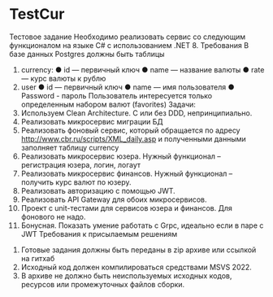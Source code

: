 # TestCur

Тестовое задание
Необходимо реализовать сервис со следующим функционалом на языке C# с использованием .NET 8.
Требования
В базе данных Postgres должны быть таблицы
1) currency:
● id — первичный ключ
● name — название валюты
● rate — курс валюты к рублю
2) user
● id — первичный ключ
● name — имя пользователя
● Password - пароль
Пользователь интересуется только определенным набором валют (favorites)
Задачи:
0) Используем Clean Architecture. С или без DDD, непринципиально.
1) Реализовать микросервис миграции БД
2) Реализовать фоновый сервис, который обращается по адресу http://www.cbr.ru/scripts/XML_daily.asp и полученными данными заполняет таблицу currency
3) Реализовать микросервис юзера. Нужный функционал – регистрация юзера, логин, логаут
4) Реализовать микросервис финансов. Нужный функционал – получить курс валют по юзеру.
5) Реализовать авторизацию с помощью JWT.
6) Реализовать API Gateway для обоих микросервисов.
7) Проект с unit-тестами для сервисов юзера и финансов. Для фонового не надо.
8) Бонусная. Показать умение работать с Grpc, идеально если в паре с JWT
Требования к присылаемым решениям
1. Готовые задания должны быть переданы в zip архиве или ссылкой на гитхаб
2. Исходный код должен компилироваться средствами MSVS 2022.
3. В архиве не должно быть неиспользуемых исходных кодов, ресурсов или
промежуточных файлов сборки.
